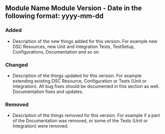 ## Module Name Module Version - Date in the following format: yyyy-mm-dd
### Added
- Description of the new things added for this version. For example new DSC Resources, new Unit and Integration Tests, TestSetup, Configurations, Documentation and so on.

### Changed
- Description of the things updated for this version. For example extending existing DSC Resource, Configuration or Tests (Unit or Integration). All bug fixes should be documented in this section as well. Documentation fixes and updates.

### Removed
- Description of the things removed for this version. For example if a part of the Documentation was removed, or some of the Tests (Unit or Integration) were removed.
